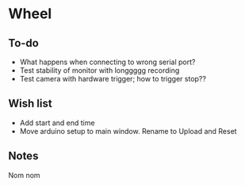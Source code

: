 # Wheel

## To-do

- What happens when connecting to wrong serial port?
- Test stability of monitor with longgggg recording
- Test camera with hardware trigger; how to trigger stop??

## Wish list

- Add start and end time
- Move arduino setup to main window. Rename to Upload and Reset

## Notes

Nom nom